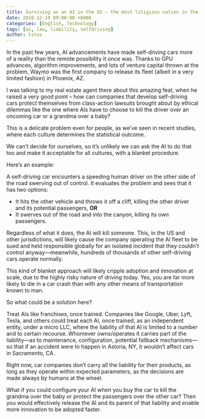 ```yaml
---
title: Surviving as an AI in the US – the most litigious nation in the world
date: 2018-12-10 09:00:00 +0000
categories: [English, Technology]
tags: [ai, law, liability, selfdriving]
author: titus
---
```


In the past few years, AI advancements have made self-driving cars more of a reality than the remote possibility it once was. Thanks to GPU advances, algorithm improvements, and lots of venture capital thrown at the problem, Waymo was the first company to release its fleet (albeit in a very limited fashion) in Phoenix, AZ.

I was talking to my real estate agent there about this amazing feat, when he raised a very good point – how can companies that develop self-driving cars protect themselves from class-action lawsuits brought about by ethical dilemmas like the one where AIs have to choose to kill the driver over an oncoming car or a grandma over a baby?

This is a delicate problem even for people, as we’ve seen in recent studies, where each culture determines the statistical outcome.

We can’t decide for ourselves, so it’s unlikely we can ask the AI to do that too and make it acceptable for all cultures, with a blanket procedure.

Here’s an example:

A self-driving car encounters a speeding human driver on the other side of the road swerving out of control. It evaluates the problem and sees that it has two options:

- It hits the other vehicle and throws it off a cliff, killing the other driver and its potential passengers, **OR**
- It swerves out of the road and into the canyon, killing its own passengers.

Regardless of what it does, the AI will kill someone. This, in the US and other jurisdictions, will likely cause the company operating the AI fleet to be sued and held responsible globally for an isolated incident that they couldn’t control anyway—meanwhile, hundreds of thousands of other self-driving cars operate normally.

This kind of blanket approach will likely cripple adoption and innovation at scale, due to the highly risky nature of driving today. Yes, you are far more likely to die in a car crash than with any other means of transportation known to man.

So what could be a solution here?

Treat AIs like franchises, once trained. Companies like Google, Uber, Lyft, Tesla, and others could treat each AI, once trained, as an independent entity, under a micro LLC, where the liability of that AI is limited to a number and to certain recourse. Whomever owns/operates it carries part of the liability—as to maintenance, configuration, potential fallback mechanisms—so that if an accident were to happen in Astoria, NY, it wouldn’t affect cars in Sacramento, CA.

Right now, car companies don’t carry all the liability for their products, as long as they operate within expected parameters, as the decisions are made always by humans at the wheel.

What if you could configure your AI when you buy the car to kill the grandma over the baby or protect the passengers over the other car? Then you would effectively release the AI and its parent of that liability and enable more innovation to be adopted faster.
